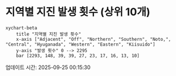 # 지역별 지진 발생 횟수 (상위 10개)

```mermaid
xychart-beta
    title "지역별 지진 발생 횟수"
    x-axis ["Adjacent", "Off", "Northern", "Southern", "Noto,", "Central", "Hyuganada", "Western", "Eastern", "Kiisuido"]
    y-axis "발생 횟수" 0 --> 2295
    bar [2293, 148, 39, 39, 27, 23, 17, 16, 13, 10]
```

업데이트 시간: 2025-09-25 00:15:30

